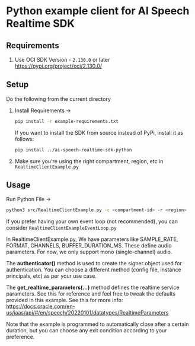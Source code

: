 # Python example client for AI Speech Realtime SDK

## Requirements 
1. Use OCI SDK Version - `2.130.0` or later \
   https://pypi.org/project/oci/2.130.0/
## Setup

Do the following from the current directory

1. Install Requirements →
   ```bash
   pip install -r example-requirements.txt
   ```

   If you want to install the SDK from source instead of PyPi, install it as follows:
   ```bash
   pip install ../ai-speech-realtime-sdk-python
   ```
2. Make sure you're using the right compartment, region, etc in `RealtimeClientExample.py`

## Usage

Run Python File →
   ```bash
   python3 src/RealtimeClientExample.py -c <compartment-id> -r <region>
   ```
If you prefer having your own event loop (not recommended), you can consider `RealtimeClientExampleEventLoop.py`

In RealtimeClientExample.py,
   We have parameters like SAMPLE_RATE, FORMAT, CHANNELS, BUFFER_DURATION_MS. These define audio parameters. For now, we only support mono (single-channel) audio.  

   The **authenticator()** method is used to create the signer object used for authentication. You can choose a different method (config file, instance principals, etc) as per your use case.

   The **get_realtime_parameters(...)** method defines the realtime service parameters. See this for reference and feel free to tweak the defaults provided in this example. See this for more info: https://docs.oracle.com/en-us/iaas/api/#/en/speech/20220101/datatypes/RealtimeParameters

   Note that the example is programmed to automatically close after a certain duration, but you can choose any exit condition according to your preference.

   



